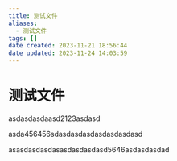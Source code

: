 ```yaml
---
title: 测试文件
aliases:
  - 测试文件
tags: []
date created: 2023-11-21 18:56:44
date updated: 2023-11-24 14:03:59
---
```


# 测试文件

asdasdasdaasd2123asdasd

asda456456sdasdasdasdasdasdasdasd

asasdasdasdasasdasdasdasd5646asdasdasdad
